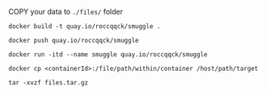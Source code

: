 COPY your data to ```./files/``` folder

```
docker build -t quay.io/roccqqck/smuggle .

docker push quay.io/roccqqck/smuggle
```

```
docker run -itd --name smuggle quay.io/roccqqck/smuggle 
 
docker cp <containerId>:/file/path/within/container /host/path/target

tar -xvzf files.tar.gz
```